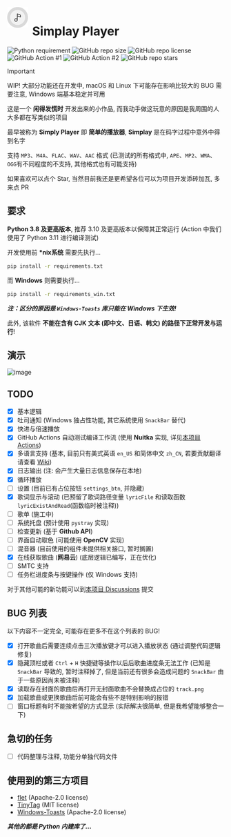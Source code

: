 <img width="48" height="48" align="left" style="float: left; margin: 0 10px 0 0;" alt="Simplay Player Logo" src="https://github.com/WhatDamon/Simplay-Player/blob/main/asset/simplay.png">  

# Simplay Player

![Python requirement](https://img.shields.io/badge/python-≥3.8-brightgreen?logo=python)
![GitHub repo size](https://img.shields.io/github/repo-size/WhatDamon/Simplay-Player)
![GitHub repo license](https://img.shields.io/github/license/WhatDamon/Simplay-Player)
![GitHub Action #1](https://github.com/WhatDamon/Simplay-Player/actions/workflows/build.yml/badge.svg)
![GitHub Action #2](https://github.com/WhatDamon/Simplay-Player/actions/workflows/buildwin.yml/badge.svg)
![GitHub repo stars](https://img.shields.io/github/stars/WhatDamon/Simplay-Player)

> [!IMPORTANT]  
> WIP! 大部分功能还在开发中, macOS 和 Linux 下可能存在影响比较大的 BUG 需要注意, Windows 端基本稳定并可用

这是一个 __闲得发慌时__ 开发出来的小作品, 而我动手做这玩意的原因是我周围的人大多都在写类似的项目

最早被称为 __Simply Player__ 即 __简单的播放器__, __Simplay__ 是在码字过程中意外中得到名字

支持 `MP3`、`M4A`、`FLAC`、`WAV`、`AAC` 格式 (已测试的所有格式中, `APE`、`MP2`、`WMA`、`OGG`有不同程度的不支持, 其他格式也有可能支持)

如果喜欢可以点个 Star, 当然目前我还是更希望各位可以为项目开发添砖加瓦, 多来点 PR

## 要求

__Python 3.8 及更高版本__, 推荐 3.10 及更高版本以保障其正常运行 (Action 中我们使用了 Python 3.11 进行编译测试)

开发使用前 __*nix系统__ 需要先执行...

~~~Bash
pip install -r requirements.txt
~~~

而 __Windows__ 则需要执行...

~~~Bash
pip install -r requirements_win.txt
~~~

___注：区分的原因是 `Windows-Toasts` 库只能在 Windows 下生效!___

此外, 该软件 __不能在含有 CJK 文本 (即中文、日语、韩文) 的路径下正常开发与运行__!


## 演示
![image](https://github.com/WhatDamon/Simplay-Player/assets/89229642/124399eb-85b8-4408-b8fa-bc134a0e5998)

## TODO

- [x] 基本逻辑
- [x] 吐司通知 (Windows 独占性功能, 其它系统使用 `SnackBar` 替代)
- [x] 快进与倍速播放
- [x] GitHub Actions 自动测试编译工作流 (使用 __Nuitka__ 实现, 详见[本项目 Actions](https://github.com/WhatDamon/Simplay-Player/actions))
- [x] 多语言支持 (基本, 目前只有美式英语 `en_US` 和简体中文 `zh_CN`, 若要贡献翻译请查看 [Wiki](https://github.com/WhatDamon/Simplay-Player/wiki/%E8%BD%AF%E4%BB%B6%E7%BF%BB%E8%AF%91))
- [x] 日志输出 (注: 会产生大量日志信息保存在本地)
- [x] 循环播放
- [ ] 设置 (目前已有占位按钮 `settings_btn`, 并隐藏)
- [x] 歌词显示与滚动 (已预留了歌词路径变量 `lyricFile` 和读取函数 `lyricExistAndRead`(函数临时被注释))
- [ ] 歌单 (施工中)
- [ ] 系统托盘 (预计使用 `pystray` 实现)
- [ ] 检查更新 (基于 __Github API__)
- [ ] 界面自动取色 (可能使用 __OpenCV__ 实现)
- [ ] 混音器 (目前使用的组件未提供相关接口, 暂时搁置)
- [x] 在线获取歌曲 (__网易云__) (底层逻辑已编写，正在优化)
- [ ] SMTC 支持
- [ ] 任务栏进度条与按键操作 (仅 Windows 支持)

对于其他可能的新功能可以到[本项目 Discussions](https://github.com/WhatDamon/Simplay-Player/discussions) 提交

## BUG 列表

以下内容不一定完全, 可能存在更多不在这个列表的 BUG!

- [x] 打开歌曲后需要连续点击三次播放键才可以进入播放状态 (通过调整代码逻辑修复)
- [x] 隐藏顶栏或者 `Ctrl` + `H` 快捷键等操作以后后歌曲进度条无法工作 (已知是 `SnackBar` 导致的, 暂时注释掉了, 但是当前还有很多会造成问题的 `SnackBar` 由于一些原因尚未被注释)
- [x] 读取存在封面的歌曲后再打开无封面歌曲不会替换成占位的 `track.png`
- [x] 加载歌曲或更换歌曲后前可能会有些不是特别影响的报错
- [ ] 窗口标题有时不能按希望的方式显示 (实际解决很简单, 但是我希望能够整合一下)

## 急切的任务

- [ ] 代码整理与注释, 功能分单独代码文件

## 使用到的第三方项目

- [flet](https://github.com/flet-dev/flet) (Apache-2.0 license)
- [TinyTag](https://github.com/devsnd/tinytag) (MIT license)
- [Windows-Toasts](https://github.com/DatGuy1/Windows-Toasts) (Apache-2.0 license)

___其他的都是 Python 内建库了...___
